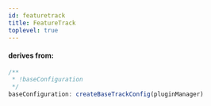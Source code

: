 ```yaml
---
id: featuretrack
title: FeatureTrack
toplevel: true
---
```


#### derives from:

```js
/**
 * !baseConfiguration
 */
baseConfiguration: createBaseTrackConfig(pluginManager)
```
